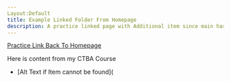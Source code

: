 ```yaml
---
Layout:Default
title: Example Linked Folder From Homepage
description: A practice linked page with Additional item since main has image
---
```


[Practice Link Back To Homepage](https://matthewg-github.github.io/)

Here is content from my CTBA Course
- [Alt Text if Item cannot be found](

